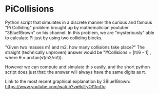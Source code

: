 # PiCollisions
Python script that simulates in a discrete manner the curious and famous "Pi Colliding" problem brought up by mathematician youtuber "3Blue1Brown" on his channel. In this problem, we are "mysteriously" able to calculate Pi just by using two colliding blocks.

"Given two masses m1 and m2, how many collisions take place?"
The straight (technically unproven) answer would be "#Collisions = [π/θ - 1] , where θ = arctan(√(m2/m1)). 

However we can  compute and simulate this easily, and the short python script does just that: the answer will always have the same digits as π.

Link to the most recent graphical explanation by 3Blue1Brown: https://www.youtube.com/watch?v=6dTyOl1fmDo
